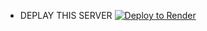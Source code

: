 * DEPLAY THIS SERVER
[![Deploy to Render](https://render.com/images/deploy-to-render-button.svg)](https://render.com/deploy)
